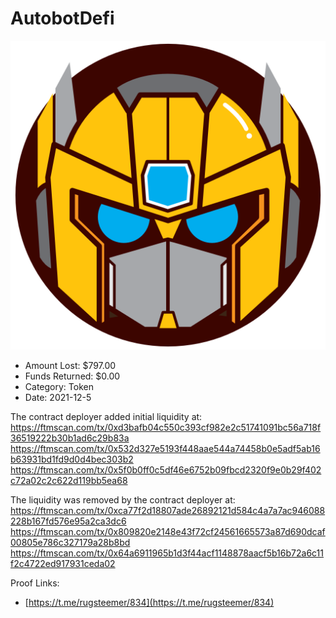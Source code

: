 # AutobotDefi
![AutobotDefi](/rektimages/AutobotDefi.png)
- Amount Lost: $797.00
- Funds Returned: $0.00
- Category: Token
- Date: 2021-12-5

The contract deployer added initial liquidity at:  
https://ftmscan.com/tx/0xd3bafb04c550c393cf982e2c51741091bc56a718f36519222b30b1ad6c29b83a  
https://ftmscan.com/tx/0x532d327e5193f448aae544a74458b0e5adf5ab16b63931bd1fd9d0d4bec303b2  
https://ftmscan.com/tx/0x5f0b0ff0c5df46e6752b09fbcd2320f9e0b29f402c72a02c2c622d119bb5ea68  
  
The liquidity was removed by the contract deployer at:  
https://ftmscan.com/tx/0xca77f2d18807ade26892121d584c4a7a7ac946088228b167fd576e95a2ca3dc6  
https://ftmscan.com/tx/0x809820e2148e43f72cf24561665573a87d690dcaf00805e786c327179a28b8bd  
https://ftmscan.com/tx/0x64a6911965b1d3f44acf1148878aacf5b16b72a6c11f2c4722ed917931ceda02


Proof Links:
- [https://t.me/rugsteemer/834](https://t.me/rugsteemer/834)


